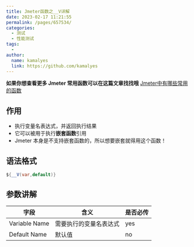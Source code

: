 ```yaml
---
title: Jmeter函数之__V详解
date: 2023-02-17 11:21:55
permalink: /pages/657534/
categories:
  - 测试
  - 性能测试
tags:
  - 
author: 
  name: kamalyes
  link: https://github.com/kamalyes
---
```

**如果你想查看更多 Jmeter 常用函数可以在这篇文章找找哦**
[Jmeter中有哪些常用的函数](./01.Jmeter中有哪些常用的函数.md)

作用
--

*   执行变量名表达式，并返回执行结果
*   它可以被用于执行**嵌套函数**引用
*   Jmeter 本身是不支持嵌套函数的，所以想要嵌套就得用这个函数！

语法格式
----

```java
${__V(var,default)}
```

参数讲解
----

| 字段 | 含义 | 是否必传 |
| --- | --- | --- |
| Variable Name | 需要执行的变量名表达式 | yes |
| Default Name | 默认值 | no |
